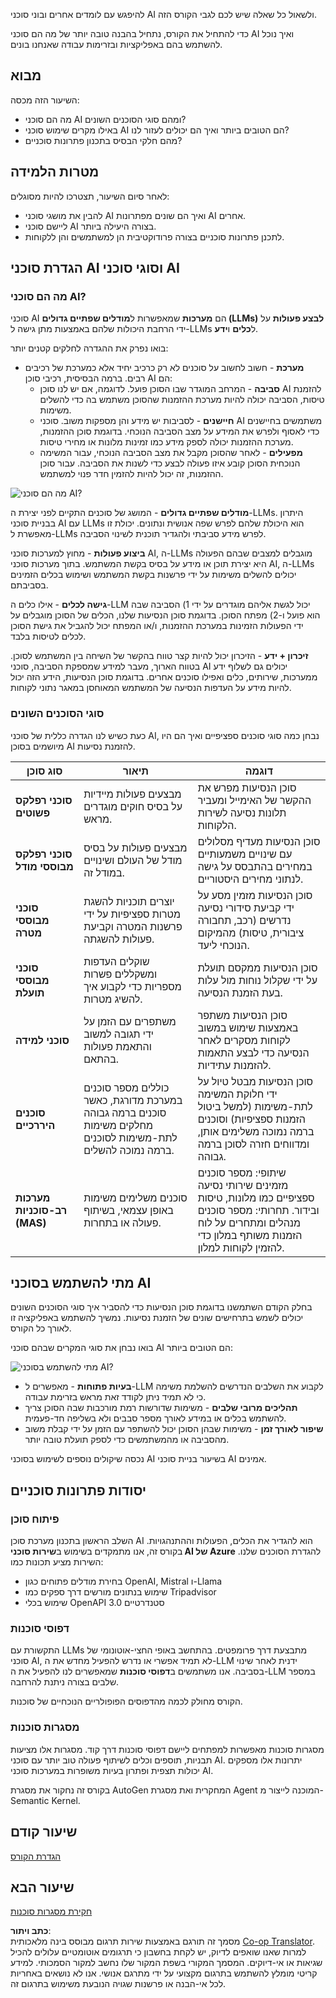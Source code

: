 <!--
CO_OP_TRANSLATOR_METADATA:
{
  "original_hash": "d84943abc8f001ad4670418d32c2d899",
  "translation_date": "2025-07-12T08:09:14+00:00",
  "source_file": "01-intro-to-ai-agents/README.md",
  "language_code": "he"
}
-->
להיפגש עם לומדים אחרים ובוני סוכני AI ולשאול כל שאלה שיש לכם לגבי הקורס הזה.

כדי להתחיל את הקורס, נתחיל בהבנה טובה יותר של מה הם סוכני AI ואיך נוכל להשתמש בהם באפליקציות ובזרימות עבודה שאנחנו בונים.

## מבוא

השיעור הזה מכסה:

- מה הם סוכני AI ומהם סוגי הסוכנים השונים?
- באילו מקרים שימוש סוכני AI הם הטובים ביותר ואיך הם יכולים לעזור לנו?
- מהם חלקי הבסיס בתכנון פתרונות סוכניים?

## מטרות הלמידה
לאחר סיום השיעור, תצטרכו להיות מסוגלים:

- להבין את מושגי סוכני AI ואיך הם שונים מפתרונות AI אחרים.
- ליישם סוכני AI בצורה היעילה ביותר.
- לתכנן פתרונות סוכניים בצורה פרודוקטיבית הן למשתמשים והן ללקוחות.

## הגדרת סוכני AI וסוגי סוכני AI

### מה הם סוכני AI?

סוכני AI הם **מערכות** שמאפשרות ל**מודלים שפתיים גדולים (LLMs)** **לבצע פעולות** על ידי הרחבת היכולות שלהם באמצעות מתן גישה ל-LLMs ל**כלים** ו**ידע**.

בואו נפרק את ההגדרה לחלקים קטנים יותר:

- **מערכת** - חשוב לחשוב על סוכנים לא רק כרכיב יחיד אלא כמערכת של רכיבים רבים. ברמה הבסיסית, רכיבי סוכן AI הם:
  - **סביבה** - המרחב המוגדר שבו הסוכן פועל. לדוגמה, אם יש לנו סוכן AI להזמנת טיסות, הסביבה יכולה להיות מערכת ההזמנות שהסוכן משתמש בה כדי להשלים משימות.
  - **חיישנים** - לסביבות יש מידע והן מספקות משוב. סוכני AI משתמשים בחיישנים כדי לאסוף ולפרש את המידע על מצב הסביבה הנוכחי. בדוגמת סוכן ההזמנות, מערכת ההזמנות יכולה לספק מידע כמו זמינות מלונות או מחירי טיסות.
  - **מפעילים** - לאחר שהסוכן מקבל את מצב הסביבה הנוכחי, עבור המשימה הנוכחית הסוכן קובע איזו פעולה לבצע כדי לשנות את הסביבה. עבור סוכן ההזמנות, זה יכול להיות להזמין חדר פנוי למשתמש.

![מה הם סוכני AI?](../../../translated_images/what-are-ai-agents.1ec8c4d548af601a3a78c6c02e5c355d19c06a4a74fe93e3609a1d08e8c15689.he.png)

**מודלים שפתיים גדולים** - המושג של סוכנים התקיים לפני יצירת ה-LLMs. היתרון בבניית סוכני AI עם LLMs הוא היכולת שלהם לפרש שפה אנושית ונתונים. יכולת זו מאפשרת ל-LLMs לפרש מידע סביבתי ולהגדיר תוכנית לשינוי הסביבה.

**ביצוע פעולות** - מחוץ למערכות סוכני AI, ה-LLMs מוגבלים למצבים שבהם הפעולה היא יצירת תוכן או מידע על בסיס בקשת המשתמש. בתוך מערכות סוכני AI, ה-LLMs יכולים להשלים משימות על ידי פרשנות בקשת המשתמש ושימוש בכלים הזמינים בסביבתם.

**גישה לכלים** - אילו כלים ה-LLM יכול לגשת אליהם מוגדרים על ידי 1) הסביבה שבה הוא פועל ו-2) מפתח הסוכן. בדוגמת סוכן הנסיעות שלנו, הכלים של הסוכן מוגבלים על ידי הפעולות הזמינות במערכת ההזמנות, ו/או המפתח יכול להגביל את גישת הסוכן לכלים לטיסות בלבד.

**זיכרון + ידע** - הזיכרון יכול להיות קצר טווח בהקשר של השיחה בין המשתמש לסוכן. בטווח הארוך, מעבר למידע שמספקת הסביבה, סוכני AI יכולים גם לשלוף ידע ממערכות, שירותים, כלים ואפילו סוכנים אחרים. בדוגמת סוכן הנסיעות, הידע הזה יכול להיות מידע על העדפות הנסיעה של המשתמש המאוחסן במאגר נתוני לקוחות.

### סוגי הסוכנים השונים

כעת כשיש לנו הגדרה כללית של סוכני AI, נבחן כמה סוגי סוכנים ספציפיים ואיך הם היו מיושמים בסוכן AI להזמנת נסיעות.

| **סוג סוכן**                 | **תיאור**                                                                                                                          | **דוגמה**                                                                                                                                                                                                                   |
| ----------------------------- | ---------------------------------------------------------------------------------------------------------------------------------- | ----------------------------------------------------------------------------------------------------------------------------------------------------------------------------------------------------------------------------- |
| **סוכני רפלקס פשוטים**       | מבצעים פעולות מיידיות על בסיס חוקים מוגדרים מראש.                                                                              | סוכן הנסיעות מפרש את ההקשר של האימייל ומעביר תלונות נסיעה לשירות הלקוחות.                                                                                                                                                   |
| **סוכני רפלקס מבוססי מודל**  | מבצעים פעולות על בסיס מודל של העולם ושינויים במודל זה.                                                                          | סוכן הנסיעות מעדיף מסלולים עם שינויים משמעותיים במחירים בהתבסס על גישה לנתוני מחירים היסטוריים.                                                                                                                          |
| **סוכני מבוססי מטרה**        | יוצרים תוכניות להשגת מטרות ספציפיות על ידי פרשנות המטרה וקביעת פעולות להשגתה.                                                  | סוכן הנסיעות מזמין מסע על ידי קביעת סידורי נסיעה נדרשים (רכב, תחבורה ציבורית, טיסות) מהמיקום הנוכחי ליעד.                                                                                                                  |
| **סוכני מבוססי תועלת**       | שוקלים העדפות ומשקללים פשרות מספריות כדי לקבוע איך להשיג מטרות.                                                                 | סוכן הנסיעות ממקסם תועלת על ידי שקלול נוחות מול עלות בעת הזמנת הנסיעה.                                                                                                                                                      |
| **סוכני למידה**              | משתפרים עם הזמן על ידי תגובה למשוב והתאמת פעולות בהתאם.                                                                          | סוכן הנסיעות משתפר באמצעות שימוש במשוב לקוחות מסקרים לאחר הנסיעה כדי לבצע התאמות להזמנות עתידיות.                                                                                                                         |
| **סוכנים היררכיים**          | כוללים מספר סוכנים במערכת מדורגת, כאשר סוכנים ברמה גבוהה מחלקים משימות לתת-משימות לסוכנים ברמה נמוכה להשלים.                  | סוכן הנסיעות מבטל טיול על ידי חלוקת המשימה לתת-משימות (למשל ביטול הזמנות ספציפיות) וסוכנים ברמה נמוכה משלימים אותן, ומדווחים חזרה לסוכן ברמה גבוהה.                                                                     |
| **מערכות רב-סוכניות (MAS)**  | סוכנים משלימים משימות באופן עצמאי, בשיתוף פעולה או בתחרות.                                                                      | שיתופי: מספר סוכנים מזמינים שירותי נסיעה ספציפיים כמו מלונות, טיסות ובידור. תחרותי: מספר סוכנים מנהלים ומתחרים על לוח הזמנות משותף במלון כדי להזמין לקוחות למלון.                                                        |

## מתי להשתמש בסוכני AI

בחלק הקודם השתמשנו בדוגמת סוכן הנסיעות כדי להסביר איך סוגי הסוכנים השונים יכולים לשמש בתרחישים שונים של הזמנת נסיעות. נמשיך להשתמש באפליקציה זו לאורך כל הקורס.

בואו נבחן את סוגי המקרים שבהם סוכני AI הם הטובים ביותר:

![מתי להשתמש בסוכני AI?](../../../translated_images/when-to-use-ai-agents.54becb3bed74a479f5caca9c951132ce81d482a6704bcd22e5a600dbabc9434e.he.png)

- **בעיות פתוחות** - מאפשרים ל-LLM לקבוע את השלבים הנדרשים להשלמת משימה כי לא תמיד ניתן לקודד זאת מראש בזרימת עבודה.
- **תהליכים מרובי שלבים** - משימות שדורשות רמת מורכבות שבה הסוכן צריך להשתמש בכלים או במידע לאורך מספר סבבים ולא בשליפה חד-פעמית.
- **שיפור לאורך זמן** - משימות שבהן הסוכן יכול להשתפר עם הזמן על ידי קבלת משוב מהסביבה או מהמשתמשים כדי לספק תועלת טובה יותר.

נכסה שיקולים נוספים לשימוש בסוכני AI בשיעור בניית סוכני AI אמינים.

## יסודות פתרונות סוכניים

### פיתוח סוכן

השלב הראשון בתכנון מערכת סוכן AI הוא להגדיר את הכלים, הפעולות וההתנהגויות. בקורס זה, אנו מתמקדים בשימוש ב**שירות סוכני AI של Azure** להגדרת הסוכנים שלנו. השירות מציע תכונות כמו:

- בחירת מודלים פתוחים כגון OpenAI, Mistral ו-Llama
- שימוש בנתונים מורשים דרך ספקים כמו Tripadvisor
- שימוש בכלי OpenAPI 3.0 סטנדרטיים

### דפוסי סוכנות

התקשורת עם LLMs מתבצעת דרך פרומפטים. בהתחשב באופי החצי-אוטונומי של סוכני AI, לא תמיד אפשרי או נדרש להפעיל מחדש את ה-LLM ידנית לאחר שינוי בסביבה. אנו משתמשים ב**דפוסי סוכנות** שמאפשרים לנו להפעיל את ה-LLM במספר שלבים בצורה ניתנת להרחבה.

הקורס מחולק לכמה מהדפוסים הפופולריים הנוכחיים של סוכנות.

### מסגרות סוכנות

מסגרות סוכנות מאפשרות למפתחים ליישם דפוסי סוכנות דרך קוד. מסגרות אלו מציעות תבניות, תוספים וכלים לשיתוף פעולה טוב יותר עם סוכני AI. יתרונות אלו מספקים יכולות תצפית ופתרון בעיות משופרות במערכות סוכני AI.

בקורס זה נחקור את מסגרת AutoGen המחקרית ואת מסגרת Agent המוכנה לייצור מ-Semantic Kernel.

## שיעור קודם

[הגדרת הקורס](../00-course-setup/README.md)

## שיעור הבא

[חקירת מסגרות סוכנות](../02-explore-agentic-frameworks/README.md)

**כתב ויתור**:  
מסמך זה תורגם באמצעות שירות תרגום מבוסס בינה מלאכותית [Co-op Translator](https://github.com/Azure/co-op-translator). למרות שאנו שואפים לדיוק, יש לקחת בחשבון כי תרגומים אוטומטיים עלולים להכיל שגיאות או אי-דיוקים. המסמך המקורי בשפת המקור שלו נחשב למקור הסמכותי. למידע קריטי מומלץ להשתמש בתרגום מקצועי על ידי מתרגם אנושי. אנו לא נושאים באחריות לכל אי-הבנה או פרשנות שגויה הנובעת משימוש בתרגום זה.